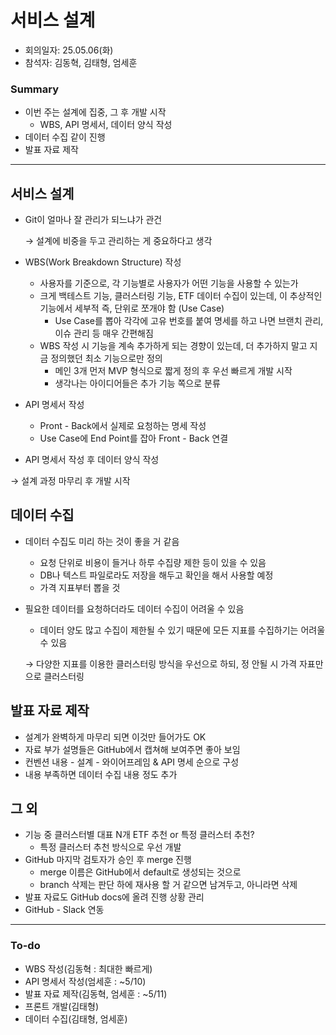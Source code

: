 # 서비스 설계

- 회의일자: 25.05.06(화)
- 참석자: 김동혁, 김태형, 엄세훈

### Summary

- 이번 주는 설계에 집중, 그 후 개발 시작
    - WBS, API 명세서, 데이터 양식 작성
- 데이터 수집 같이 진행
- 발표 자료 제작

---

## 서비스 설계

- Git이 얼마나 잘 관리가 되느냐가 관건
    
    → 설계에 비중을 두고 관리하는 게 중요하다고 생각
    
- WBS(Work Breakdown Structure) 작성
    - 사용자를 기준으로, 각 기능별로 사용자가 어떤 기능을 사용할 수 있는가
    - 크게 백테스트 기능, 클러스터링 기능, ETF 데이터 수집이 있는데, 이 추상적인 기능에서 세부적 즉, 단위로 쪼개야 함 (Use Case)
        - Use Case를 뽑아 각각에 고유 번호를 붙여 명세를 하고 나면 브랜치 관리, 이슈 관리 등 매우 간편해짐
    - WBS 작성 시 기능을 계속 추가하게 되는 경향이 있는데, 더 추가하지 말고 지금 정의했던 최소 기능으로만 정의
        - 메인 3개 먼저 MVP 형식으로 짧게 정의 후 우선 빠르게 개발 시작
        - 생각나는 아이디어들은 추가 기능 쪽으로 분류
- API 명세서 작성
    - Pront - Back에서 실제로 요청하는 명세 작성
    - Use Case에 End Point를 잡아 Front - Back 연결
- API 명세서 작성 후 데이터 양식 작성

→ 설계 과정 마무리 후 개발 시작

## 데이터 수집

- 데이터 수집도 미리 하는 것이 좋을 거 같음
    - 요청 단위로 비용이 들거나 하루 수집량 제한 등이 있을 수 있음
    - DB나 텍스트 파일로라도 저장을 해두고 확인을 해서 사용할 예정
    - 가격 지표부터 뽑을 것
- 필요한 데이터를 요청하더라도 데이터 수집이 어려울 수 있음
    - 데이터 양도 많고 수집이 제한될 수 있기 때문에 모든 지표를 수집하기는 어려울 수 있음
    
    → 다양한 지표를 이용한 클러스터링 방식을 우선으로 하되, 정 안될 시 가격 자표만으로 클러스터링
    

## 발표 자료 제작

- 설계가 완벽하게 마무리 되면 이것만 들어가도 OK
- 자료 부가 설명들은 GitHub에서 캡쳐해 보여주면 좋아 보임
- 컨벤션 내용 - 설계 - 와이어프레임 & API 명세 순으로 구성
- 내용 부족하면 데이터 수집 내용 정도 추가

## 그 외

- 기능 중 클러스터별 대표 N개 ETF 추천 or 특정 클러스터 추천?
    - 특정 클러스터 추천 방식으로 우선 개발
- GitHub 마지막 검토자가 승인 후 merge 진행
    - merge 이름은 GitHub에서 default로 생성되는 것으로
    - branch 삭제는 판단 하에 재사용 할 거 같으면 남겨두고, 아니라면 삭제
- 발표 자료도 GitHub docs에 올려 진행 상황 관리
- GitHub - Slack 연동

---

### To-do

- WBS 작성(김동혁 : 최대한 빠르게)
- API 명세서 작성(엄세훈 : ~5/10)
- 발표 자료 제작(김동혁, 엄세훈 : ~5/11)
- 프론트 개발(김태형)
- 데이터 수집(김태형, 엄세훈)